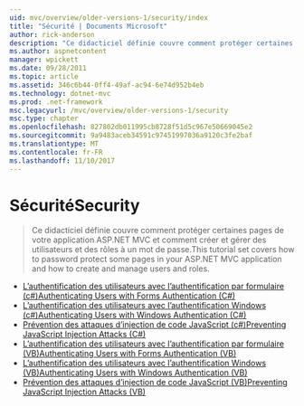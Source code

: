 ```yaml
---
uid: mvc/overview/older-versions-1/security/index
title: "Sécurité | Documents Microsoft"
author: rick-anderson
description: "Ce didacticiel définie couvre comment protéger certaines pages de votre application ASP.NET MVC et comment créer et gérer des utilisateurs et des rôles à un mot de passe."
ms.author: aspnetcontent
manager: wpickett
ms.date: 09/28/2011
ms.topic: article
ms.assetid: 346c6b44-0ff4-49af-ac94-6e74d952b4eb
ms.technology: dotnet-mvc
ms.prod: .net-framework
msc.legacyurl: /mvc/overview/older-versions-1/security
msc.type: chapter
ms.openlocfilehash: 827802db011995cb8728f51d5c967e50669045e2
ms.sourcegitcommit: 9a9483aceb34591c97451997036a9120c3fe2baf
ms.translationtype: MT
ms.contentlocale: fr-FR
ms.lasthandoff: 11/10/2017
---
```

<a name="security"></a><span data-ttu-id="ce3fa-103">Sécurité</span><span class="sxs-lookup"><span data-stu-id="ce3fa-103">Security</span></span>
====================
> <span data-ttu-id="ce3fa-104">Ce didacticiel définie couvre comment protéger certaines pages de votre application ASP.NET MVC et comment créer et gérer des utilisateurs et des rôles à un mot de passe.</span><span class="sxs-lookup"><span data-stu-id="ce3fa-104">This tutorial set covers how to password protect some pages in your ASP.NET MVC application and how to create and manage users and roles.</span></span>


- [<span data-ttu-id="ce3fa-105">L’authentification des utilisateurs avec l’authentification par formulaire (c#)</span><span class="sxs-lookup"><span data-stu-id="ce3fa-105">Authenticating Users with Forms Authentication (C#)</span></span>](authenticating-users-with-forms-authentication-cs.md)
- [<span data-ttu-id="ce3fa-106">L’authentification des utilisateurs avec l’authentification Windows (c#)</span><span class="sxs-lookup"><span data-stu-id="ce3fa-106">Authenticating Users with Windows Authentication (C#)</span></span>](authenticating-users-with-windows-authentication-cs.md)
- [<span data-ttu-id="ce3fa-107">Prévention des attaques d’injection de code JavaScript (c#)</span><span class="sxs-lookup"><span data-stu-id="ce3fa-107">Preventing JavaScript Injection Attacks (C#)</span></span>](preventing-javascript-injection-attacks-cs.md)
- [<span data-ttu-id="ce3fa-108">L’authentification des utilisateurs avec l’authentification par formulaire (VB)</span><span class="sxs-lookup"><span data-stu-id="ce3fa-108">Authenticating Users with Forms Authentication (VB)</span></span>](authenticating-users-with-forms-authentication-vb.md)
- [<span data-ttu-id="ce3fa-109">L’authentification des utilisateurs avec l’authentification Windows (VB)</span><span class="sxs-lookup"><span data-stu-id="ce3fa-109">Authenticating Users with Windows Authentication (VB)</span></span>](authenticating-users-with-windows-authentication-vb.md)
- [<span data-ttu-id="ce3fa-110">Prévention des attaques d’injection de code JavaScript (VB)</span><span class="sxs-lookup"><span data-stu-id="ce3fa-110">Preventing JavaScript Injection Attacks (VB)</span></span>](preventing-javascript-injection-attacks-vb.md)
